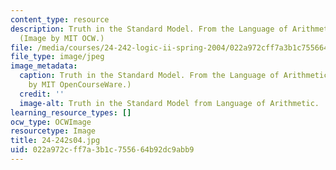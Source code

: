 ```yaml
---
content_type: resource
description: Truth in the Standard Model. From the Language of Arithmetic Lecture.
  (Image by MIT OCW.)
file: /media/courses/24-242-logic-ii-spring-2004/022a972cff7a3b1c755664b92dc9abb9_24-242s04.jpg
file_type: image/jpeg
image_metadata:
  caption: Truth in the Standard Model. From the Language of Arithmetic Lecture. (Image
    by MIT OpenCourseWare.)
  credit: ''
  image-alt: Truth in the Standard Model from Language of Arithmetic.
learning_resource_types: []
ocw_type: OCWImage
resourcetype: Image
title: 24-242s04.jpg
uid: 022a972c-ff7a-3b1c-7556-64b92dc9abb9
---
```

